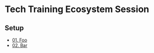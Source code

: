 # Tech Training Ecosystem Session

## Setup
* [01. Foo](docs/01/README.md)
* [02. Bar](docs/02/README.md)
